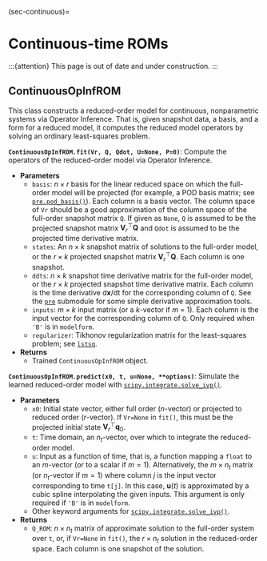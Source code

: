 (sec-continuous)=
# Continuous-time ROMs

:::{attention}
This page is out of date and under construction.
:::

## ContinuousOpInfROM

This class constructs a reduced-order model for continuous, nonparametric systems via Operator Inference.
That is, given snapshot data, a basis, and a form for a reduced model, it computes the reduced model operators by solving an ordinary least-squares problem.

**`ContinuousOpInfROM.fit(Vr, Q, Qdot, U=None, P=0)`**: Compute the operators of the reduced-order model via Operator Inference.
- **Parameters**
    - `basis`: $n \times r$ basis for the linear reduced space on which the full-order model will be projected (for example, a POD basis matrix; see [`pre.pod_basis()`](#preprocessing-tools)). Each column is a basis vector. The column space of `Vr` should be a good approximation of the column space of the full-order snapshot matrix `Q`. If given as `None`, `Q` is assumed to be the projected snapshot matrix $\mathbf{V}_{r}^{\top}\mathbf{Q}$ and `Qdot` is assumed to be the projected time derivative matrix.
    - `states`: An $n \times k$ snapshot matrix of solutions to the full-order model, or the $r \times k$ projected snapshot matrix $\mathbf{V}_{r}^{\top}\mathbf{Q}$. Each column is one snapshot.
    - `ddts`: $n \times k$ snapshot time derivative matrix for the full-order model, or the $r \times k$ projected snapshot time derivative matrix. Each column is the time derivative d**x**/dt for the corresponding column of `Q`. See the [`pre`](#preprocessing-tools) submodule for some simple derivative approximation tools.
    - `inputs`: $m \times k$ input matrix (or a _k_-vector if _m_ = 1). Each column is the input vector for the corresponding column of `Q`. Only required when `'B'` is in `modelform`.
    - `regularizer`: Tikhonov regularization matrix for the least-squares problem; see [`lstsq`](#least-squares-solvers).
- **Returns**
    - Trained `ContinuousOpInfROM` object.

**`ContinuousOpInfROM.predict(x0, t, u=None, **options)`**: Simulate the learned reduced-order model with [`scipy.integrate.solve_ivp()`](https://docs.scipy.org/doc/scipy/reference/generated/scipy.integrate.solve_ivp.html).
- **Parameters**
    - `x0`: Initial state vector, either full order ($n$-vector) or projected to reduced order ($r$-vector). If `Vr=None` in `fit()`, this must be the projected initial state $\mathbf{V}_{r}^{\top}\mathbf{q}_{0}$.
    - `t`: Time domain, an $n_{t}$-vector, over which to integrate the reduced-order model.
    - `u`: Input as a function of time, that is, a function mapping a `float` to an $m$-vector (or to a scalar if $m = 1$). Alternatively, the $m \times n_t$ matrix (or $n_t$-vector if $m = 1$) where column $j$ is the input vector corresponding to time `t[j]`. In this case, $\mathbf{u}(t)$ is approximated by a cubic spline interpolating the given inputs. This argument is only required if `'B'` is in `modelform`.
    - Other keyword arguments for [`scipy.integrate.solve_ivp()`](https://docs.scipy.org/doc/scipy/reference/generated/scipy.integrate.solve_ivp.html).
- **Returns**
    - `Q_ROM`: $n \times n_{t}$ matrix of approximate solution to the full-order system over `t`, or, if `Vr=None` in `fit()`, the $r \times n_{t}$ solution in the reduced-order space. Each column is one snapshot of the solution.
